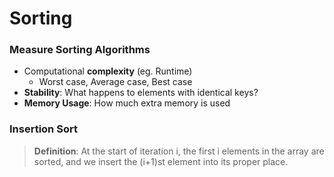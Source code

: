 # Sorting

### Measure Sorting Algorithms
- Computational __complexity__ (eg. Runtime)
	- Worst case, Average case, Best case
- __Stability__: What happens to elements with identical keys?
- __Memory Usage__: How much extra memory is used

### Insertion Sort
>__Definition__: At the start of iteration i, the first i elements in the array are sorted, and we insert the (i+1)st element into its proper place.

```cpp

```